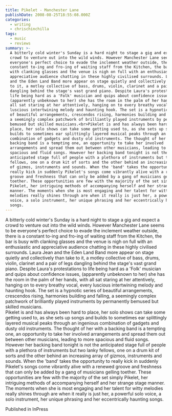 ```yaml
---
title: Pikelet - Manchester Lane
publishDate: 2008-08-25T18:55:08.000Z
categories:
  - writing
  - chrischinchilla
tags:
  - music
  - reviews
summary: >-
  A bitterly cold winter's Sunday is a hard night to stage a gig and expect a
  crowd to venture out into the wild winds. However Manchester Lane seems to be
  everyone's perfect choice to evade the inclement weather outside, there is a
  constant to-ing and fro-ing of waiting staff from the Kitchen, the bar is busy
  with clanking glasses and the venue is nigh on full with an enthusiastic and
  appreciative audience chatting in these highly civilised surrounds. Laura Jean
  and the Eden Land Band more appear on stage quietly and collectively than take
  to it, a motley collective of bass, drums, violin, clarinet and a pair of legs
  dangling behind the stage's vast grand piano. Despite Laura's protestations to
  life being hard as a 'Folk' musician and quips about confidence issues,
  (apparently unbeknown to her) she has the room in the palm of her hands, with
  all sat staring at her attentively, hanging on to every breathy vocal, every
  luscious intertwining melody and haunting hook. The set is a hypnotic series
  of beautiful arrangements, crescendos rising, harmonies building and falling,
  a seemingly complex patchwork of brilliantly played instruments by permanently
  bemused but skilled musicians.<br>Pikelet is and has always been hard to
  place, her solo shows can take some getting used to, as she sets up songs and
  builds to sometimes ear splittingly layered musical peaks through an ingenious
  combination of gadgets and dusty old instruments. The thought of her with a
  backing band is a tempting one, an opportunity to take her involved
  arrangements and spread them out between other musicians, leading to more
  spacious and fluid songs. However her backing band tonight is not the
  anticipated stage full of people with a plethora of instruments but two lanky
  fellows, one on a drum kit of sorts and the other behind an increasing array
  of gizmos, instruments and sounds. When the 'band' takes the opportunity to
  really kick in suddenly Pikelet's songs come vibrantly alive with a renewed
  groove and freshness that can only be added by a gang of musicians gelling
  toether. These opportunities are few with the majority of the set simply
  Pikelet, her intriguing methods of accompanying herself and her strange stage
  manner. The moments when she is most engaging and her talent for witty
  melodies really shines through are when it really is just her, a powerful solo
  voice, a solo instrument, her unique phrasing and her eccentrically haunting
  songs.
---
```


A bitterly cold winter's Sunday is a hard night to stage a gig and expect a crowd to venture out into the wild winds. However Manchester Lane seems to be everyone's perfect choice to evade the inclement weather outside, there is a constant to-ing and fro-ing of waiting staff from the Kitchen, the bar is busy with clanking glasses and the venue is nigh on full with an enthusiastic and appreciative audience chatting in these highly civilised surrounds. Laura Jean and the Eden Land Band more appear on stage quietly and collectively than take to it, a motley collective of bass, drums, violin, clarinet and a pair of legs dangling behind the stage's vast grand piano. Despite Laura's protestations to life being hard as a 'Folk' musician and quips about confidence issues, (apparently unbeknown to her) she has the room in the palm of her hands, with all sat staring at her attentively, hanging on to every breathy vocal, every luscious intertwining melody and haunting hook. The set is a hypnotic series of beautiful arrangements, crescendos rising, harmonies building and falling, a seemingly complex patchwork of brilliantly played instruments by permanently bemused but skilled musicians.<br>Pikelet is and has always been hard to place, her solo shows can take some getting used to, as she sets up songs and builds to sometimes ear splittingly layered musical peaks through an ingenious combination of gadgets and dusty old instruments. The thought of her with a backing band is a tempting one, an opportunity to take her involved arrangements and spread them out between other musicians, leading to more spacious and fluid songs. However her backing band tonight is not the anticipated stage full of people with a plethora of instruments but two lanky fellows, one on a drum kit of sorts and the other behind an increasing array of gizmos, instruments and sounds. When the 'band' takes the opportunity to really kick in suddenly Pikelet's songs come vibrantly alive with a renewed groove and freshness that can only be added by a gang of musicians gelling toether. These opportunities are few with the majority of the set simply Pikelet, her intriguing methods of accompanying herself and her strange stage manner. The moments when she is most engaging and her talent for witty melodies really shines through are when it really is just her, a powerful solo voice, a solo instrument, her unique phrasing and her eccentrically haunting songs.

Published in InPress
